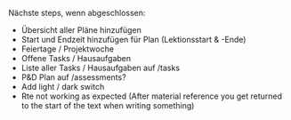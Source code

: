 Nächste steps, wenn abgeschlossen:

- Übersicht aller Pläne hinzufügen
- Start und Endzeit hinzufügen für Plan (Lektionsstart & -Ende)
- Feiertage / Projektwoche
- Offene Tasks / Hausaufgaben
- Liste aller Tasks / Hausaufgaben auf /tasks
- P&D Plan auf /assessments?
- Add light / dark switch
- Rte not working as expected (After material reference you get returned to the start of the text when writing something)
